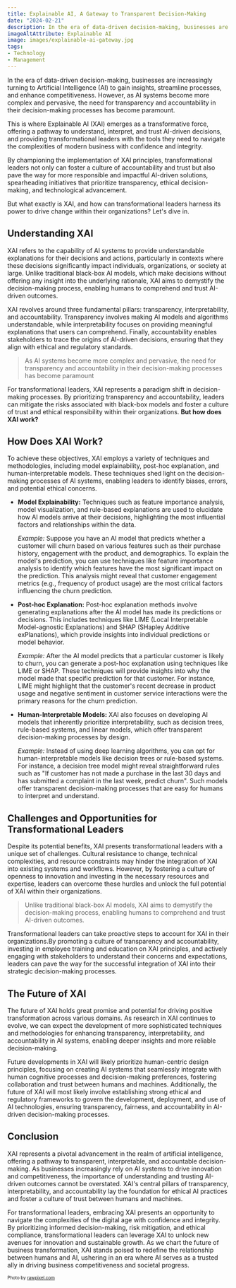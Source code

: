 ```yaml
---
title: Explainable AI, A Gateway to Transparent Decision-Making 
date: "2024-02-21"
description: In the era of data-driven decision-making, businesses are increasingly turning to Artificial Intelligence (AI) to gain insights, streamline processes, and enhance competitiveness. However, as AI systems become more complex and pervasive, the need for transparency and accountability in their decision-making processes has become paramount. 
imageAltAttribute: Explainable AI
image: images/explainable-ai-gateway.jpg
tags:
- Technology
- Management
---
```


In the era of data-driven decision-making, businesses are increasingly turning to Artificial Intelligence (AI) to gain insights, streamline processes, and enhance competitiveness. However, as AI systems become more complex and pervasive, the need for transparency and accountability in their decision-making processes has become paramount.

This is where Explainable AI (XAI) emerges as a transformative force, offering a pathway to understand, interpret, and trust AI-driven decisions, and providing transformational leaders with the tools they need to navigate the complexities of modern business with confidence and integrity.

By championing the implementation of XAI principles, transformational leaders not only can foster a culture of accountability and trust but also pave the way for more responsible and impactful AI-driven solutions, spearheading initiatives that prioritize transparency, ethical decision-making, and technological advancement.

But what exactly is XAI, and how can transformational leaders harness its power to drive change within their organizations? Let's dive in.

## Understanding XAI

XAI refers to the capability of AI systems to provide understandable explanations for their decisions and actions, particularly in contexts where these decisions significantly impact individuals, organizations, or society at large. Unlike traditional black-box AI models, which make decisions without offering any insight into the underlying rationale, XAI aims to demystify the decision-making process, enabling humans to comprehend and trust AI-driven outcomes.

XAI revolves around three fundamental pillars: transparency, interpretability, and accountability. Transparency involves making AI models and algorithms understandable, while interpretability focuses on providing meaningful explanations that users can comprehend. Finally, accountability enables stakeholders to trace the origins of AI-driven decisions, ensuring that they align with ethical and regulatory standards.

> As AI systems become more complex and pervasive, the need for transparency and accountability in their decision-making processes has become paramount

For transformational leaders, XAI represents a paradigm shift in decision-making processes. By prioritizing transparency and accountability, leaders can mitigate the risks associated with black-box models and foster a culture of trust and ethical responsibility within their organizations. **But how does XAI work?**

## How Does XAI Work?

To achieve these objectives, XAI employs a variety of techniques and methodologies, including model explainability, post-hoc explanation, and human-interpretable models. These techniques shed light on the decision-making processes of AI systems, enabling leaders to identify biases, errors, and potential ethical concerns.

-   **Model Explainability:** Techniques such as feature importance analysis, model visualization, and rule-based explanations are used to elucidate how AI models arrive at their decisions, highlighting the most influential factors and relationships within the data.

    *Example:* Suppose you have an AI model that predicts whether a customer will churn based on various features such as their purchase history, engagement with the product, and demographics. To explain the model's prediction, you can use techniques like feature importance analysis to identify which features have the most significant impact on the prediction. This analysis might reveal that customer engagement metrics (e.g., frequency of product usage) are the most critical factors influencing the churn prediction.

-   **Post-hoc Explanation:** Post-hoc explanation methods involve generating explanations after the AI model has made its predictions or decisions. This includes techniques like LIME (Local Interpretable Model-agnostic Explanations) and SHAP (SHapley Additive exPlanations), which provide insights into individual predictions or model behavior.

    *Example:* After the AI model predicts that a particular customer is likely to churn, you can generate a post-hoc explanation using techniques like LIME or SHAP. These techniques will provide insights into why the model made that specific prediction for that customer. For instance, LIME might highlight that the customer's recent decrease in product usage and negative sentiment in customer service interactions were the primary reasons for the churn prediction.

-   **Human-Interpretable Models:** XAI also focuses on developing AI models that inherently prioritize interpretability, such as decision trees, rule-based systems, and linear models, which offer transparent decision-making processes by design.

    *Example:* Instead of using deep learning algorithms, you can opt for human-interpretable models like decision trees or rule-based systems. For instance, a decision tree model might reveal straightforward rules such as "If customer has not made a purchase in the last 30 days and has submitted a complaint in the last week, predict churn". Such models offer transparent decision-making processes that are easy for humans to interpret and understand.

## Challenges and Opportunities for Transformational Leaders

Despite its potential benefits, XAI presents transformational leaders with a unique set of challenges. Cultural resistance to change, technical complexities, and resource constraints may hinder the integration of XAI into existing systems and workflows. However, by fostering a culture of openness to innovation and investing in the necessary resources and expertise, leaders can overcome these hurdles and unlock the full potential of XAI within their organizations.

> Unlike traditional black-box AI models, XAI aims to demystify the decision-making process, enabling humans to comprehend and trust AI-driven outcomes.

Transformational leaders can take proactive steps to account for XAI in their organizations.By promoting a culture of transparency and accountability, investing in employee training and education on XAI principles, and actively engaging with stakeholders to understand their concerns and expectations, leaders can pave the way for the successful integration of XAI into their strategic decision-making processes.

## The Future of XAI

The future of XAI holds great promise and potential for driving positive transformation across various domains. As research in XAI continues to evolve, we can expect the development of more sophisticated techniques and methodologies for enhancing transparency, interpretability, and accountability in AI systems, enabling deeper insights and more reliable decision-making.

Future developments in XAI will likely prioritize human-centric design principles, focusing on creating AI systems that seamlessly integrate with human cognitive processes and decision-making preferences, fostering collaboration and trust between humans and machines. Additionally, the future of XAI will most likely involve establishing strong ethical and regulatory frameworks to govern the development, deployment, and use of AI technologies, ensuring transparency, fairness, and accountability in AI-driven decision-making processes.

## Conclusion

XAI represents a pivotal advancement in the realm of artificial intelligence, offering a pathway to transparent, interpretable, and accountable decision-making. As businesses increasingly rely on AI systems to drive innovation and competitiveness, the importance of understanding and trusting AI-driven outcomes cannot be overstated. XAI's central pillars of transparency, interpretability, and accountability lay the foundation for ethical AI practices and foster a culture of trust between humans and machines.

For transformational leaders, embracing XAI presents an opportunity to navigate the complexities of the digital age with confidence and integrity. By prioritizing informed decision-making, risk mitigation, and ethical compliance, transformational leaders can leverage XAI to unlock new avenues for innovation and sustainable growth. As we chart the future of business transformation, XAI stands poised to redefine the relationship between humans and AI, ushering in an era where AI serves as a trusted ally in driving business competitiveness and societal progress.

<p style= "font-size:10px;">Photo by <a href="https://www.freepik.es/foto-gratis/tecnologia-fondo-toque-humano-nueva-version-moderna-creacion-adan_17851045.htm#fromView=search&page=1&position=2&uuid=5beba50a-89c4-421c-9994-61b00ea4483d" target="_blank">rawpixel.com</a></p>
